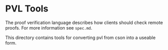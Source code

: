 # PVL Tools

The proof verification language describes how clients should check remote proofs. For more information see `spec.md`.

This directory contains tools for converting pvl from cson into a useable form.
